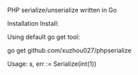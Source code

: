 PHP serialize/unserialize written in Go


Installation
Install:

Using default go get tool:

go get github.com/xuzhou027/phpserialize

Usage:
s, err := Serialize(int(1))
